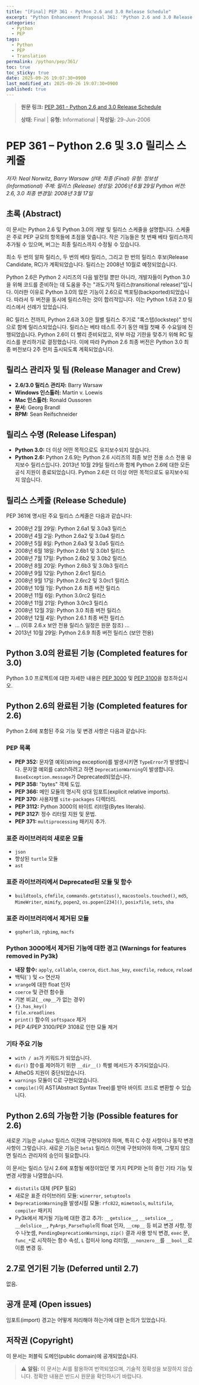 ```yaml
---
title: "[Final] PEP 361 - Python 2.6 and 3.0 Release Schedule"
excerpt: "Python Enhancement Proposal 361: 'Python 2.6 and 3.0 Release Schedule'에 대한 한국어 번역입니다."
categories:
  - Python
  - PEP
tags:
  - Python
  - PEP
  - Translation
permalink: /python/pep/361/
toc: true
toc_sticky: true
date: 2025-09-26 19:07:30+0900
last_modified_at: 2025-09-26 19:07:30+0900
published: true
---
```

> **원문 링크:** [PEP 361 - Python 2.6 and 3.0 Release Schedule](https://peps.python.org/pep-0361/)
>
> **상태:** Final | **유형:** Informational | **작성일:** 29-Jun-2006


# PEP 361 – Python 2.6 및 3.0 릴리스 스케줄

*저자: Neal Norwitz, Barry Warsaw*
*상태: 최종 (Final)*
*유형: 정보성 (Informational)*
*주제: 릴리스 (Release)*
*생성일: 2006년 6월 29일*
*Python 버전: 2.6, 3.0*
*최종 변경일: 2008년 3월 17일*

## 초록 (Abstract)

이 문서는 Python 2.6 및 Python 3.0의 개발 및 릴리스 스케줄을 설명합니다. 스케줄은 주로 PEP 규모의 항목들에 초점을 맞춥니다. 작은 기능들은 첫 번째 베타 릴리스까지 추가될 수 있으며, 버그는 최종 릴리스까지 수정될 수 있습니다.

최소 두 번의 알파 릴리스, 두 번의 베타 릴리스, 그리고 한 번의 릴리스 후보(Release Candidate, RC)가 계획되었습니다. 릴리스는 2008년 10월로 예정되었습니다.

Python 2.6은 Python 2 시리즈의 다음 발전일 뿐만 아니라, 개발자들이 Python 3.0을 위해 코드를 준비하는 데 도움을 주는 "과도기적 릴리스(transitional release)"입니다. 이러한 이유로 Python 3.0의 많은 기능이 2.6으로 백포팅(backported)되었습니다. 따라서 두 버전을 동시에 릴리스하는 것이 합리적입니다. 이는 Python 1.6과 2.0 릴리스에서 선례가 있었습니다.

RC 릴리스 전까지, Python 2.6과 3.0은 월별 릴리스 주기로 "록스텝(lockstep)" 방식으로 함께 릴리스되었습니다. 릴리스는 베타 테스트 주기 동안 매월 첫째 주 수요일에 진행되었습니다. Python 2.6이 더 빨리 준비되었고, 외부 마감 기한을 맞추기 위해 RC 릴리스를 분리하기로 결정했습니다. 이에 따라 Python 2.6 최종 버전은 Python 3.0 최종 버전보다 2주 먼저 출시되도록 계획되었습니다.

## 릴리스 관리자 및 팀 (Release Manager and Crew)

*   **2.6/3.0 릴리스 관리자:** Barry Warsaw
*   **Windows 인스톨러:** Martin v. Loewis
*   **Mac 인스톨러:** Ronald Oussoren
*   **문서:** Georg Brandl
*   **RPM:** Sean Reifschneider

## 릴리스 수명 (Release Lifespan)

*   **Python 3.0:** 더 이상 어떤 목적으로도 유지보수되지 않습니다.
*   **Python 2.6:** Python 2.6.9는 Python 2.6 시리즈의 최종 보안 전용 소스 전용 유지보수 릴리스입니다. 2013년 10월 29일 릴리스와 함께 Python 2.6에 대한 모든 공식 지원이 종료되었습니다. Python 2.6은 더 이상 어떤 목적으로도 유지보수되지 않습니다.

## 릴리스 스케줄 (Release Schedule)

PEP 361에 명시된 주요 릴리스 스케줄은 다음과 같습니다:

*   2008년 2월 29일: Python 2.6a1 및 3.0a3 릴리스
*   2008년 4월 2일: Python 2.6a2 및 3.0a4 릴리스
*   2008년 5월 8일: Python 2.6a3 및 3.0a5 릴리스
*   2008년 6월 18일: Python 2.6b1 및 3.0b1 릴리스
*   2008년 7월 17일: Python 2.6b2 및 3.0b2 릴리스
*   2008년 8월 20일: Python 2.6b3 및 3.0b3 릴리스
*   2008년 9월 12일: Python 2.6rc1 릴리스
*   2008년 9월 17일: Python 2.6rc2 및 3.0rc1 릴리스
*   2008년 10월 1일: Python 2.6 최종 버전 릴리스
*   2008년 11월 6일: Python 3.0rc2 릴리스
*   2008년 11월 21일: Python 3.0rc3 릴리스
*   2008년 12월 3일: Python 3.0 최종 버전 릴리스
*   2008년 12월 4일: Python 2.6.1 최종 버전 릴리스
*   ... (이후 2.6.x 보안 전용 릴리스 일정은 원문 참조) ...
*   2013년 10월 29일: Python 2.6.9 최종 버전 릴리스 (보안 전용)

## Python 3.0의 완료된 기능 (Completed features for 3.0)

Python 3.0 프로젝트에 대한 자세한 내용은 [PEP 3000](https://peps.python.org/pep-3000/) 및 [PEP 3100](https://peps.python.org/pep-3100/)을 참조하십시오.

## Python 2.6의 완료된 기능 (Completed features for 2.6)

Python 2.6에 포함된 주요 기능 및 변경 사항은 다음과 같습니다:

### PEP 목록
*   **PEP 352:** 문자열 예외(string exception)를 발생시키면 `TypeError`가 발생합니다. 문자열 예외를 catch하려고 하면 `DeprecationWarning`이 발생합니다. `BaseException.message`가 Deprecated되었습니다.
*   **PEP 358:** "bytes" 객체 도입.
*   **PEP 366:** 메인 모듈의 명시적 상대 임포트(explicit relative imports).
*   **PEP 370:** 사용자별 `site-packages` 디렉터리.
*   **PEP 3112:** Python 3000의 바이트 리터럴(Bytes literals).
*   **PEP 3127:** 정수 리터럴 지원 및 문법.
*   **PEP 371:** `multiprocessing` 패키지 추가.

### 표준 라이브러리의 새로운 모듈
*   `json`
*   향상된 `turtle` 모듈
*   `ast`

### 표준 라이브러리에서 Deprecated된 모듈 및 함수
*   `buildtools`, `cfmfile`, `commands.getstatus()`, `macostools.touched()`, `md5`, `MimeWriter`, `mimify`, `popen2`, `os.popen[234]()`, `posixfile`, `sets`, `sha`

### 표준 라이브러리에서 제거된 모듈
*   `gopherlib`, `rgbimg`, `macfs`

### Python 3000에서 제거된 기능에 대한 경고 (Warnings for features removed in Py3k)
*   **내장 함수:** `apply`, `callable`, `coerce`, `dict.has_key`, `execfile`, `reduce`, `reload`
*   백틱(`` ` ``) 및 `<>` 연산자
*   `xrange`에 대한 float 인자
*   `coerce` 및 관련 함수들
*   기본 비교(`__cmp__`가 없는 경우)
*   `{}.has_key()`
*   `file.xreadlines`
*   `print()` 함수의 `softspace` 제거
*   PEP 4/PEP 3100/PEP 3108로 인한 모듈 제거

### 기타 주요 기능
*   `with / as`가 키워드가 되었습니다.
*   `dir()` 함수를 제어하기 위한 `__dir__()` 특별 메서드가 추가되었습니다.
*   AtheOS 지원이 중단되었습니다.
*   `warnings` 모듈이 C로 구현되었습니다.
*   `compile()`이 AST(Abstract Syntax Tree)를 받아 바이트 코드로 변환할 수 있습니다.

## Python 2.6의 가능한 기능 (Possible features for 2.6)

새로운 기능은 `alpha2` 릴리스 이전에 구현되어야 하며, 특히 C 수정 사항이나 동작 변경 사항이 그렇습니다. 새로운 기능은 `beta1` 릴리스 이전에 구현되어야 하며, 그렇지 않으면 릴리스 관리자의 승인이 필요합니다.

이 문서는 릴리스 당시 2.6에 포함될 예정이었던 몇 가지 PEP와 논의 중인 기타 기능 및 변경 사항을 나열했습니다.

*   `distutils` 대체 (PEP 필요)
*   새로운 표준 라이브러리 모듈: `winerror`, `setuptools`
*   `DeprecationWarning`을 발생시킬 모듈: `rfc822`, `mimetools`, `multifile`, `compiler` 패키지
*   Py3k에서 제거될 기능에 대한 경고 추가: `__getslice__`, `__setslice__`, `__delslice__`, `PyArgs_ParseTuple`의 float 인자, `__cmp__` 등 비교 변경 사항, 정수 나눗셈, `PendingDeprecationWarnings`, `zip()` 결과 사용 방식 변경, `exec` 문, `func_*`로 시작하는 함수 속성, `L` 접미사 long 리터럴, `__nonzero__`를 `__bool__`로 이름 변경 등.

## 2.7로 연기된 기능 (Deferred until 2.7)

없음.

## 공개 문제 (Open issues)

임포트(import) 경고는 어떻게 처리해야 하는가에 대한 논의가 있었습니다.

## 저작권 (Copyright)

이 문서는 퍼블릭 도메인(public domain)에 공개되었습니다.

> ⚠️ **알림:** 이 문서는 AI를 활용하여 번역되었으며, 기술적 정확성을 보장하지 않습니다. 정확한 내용은 반드시 원문을 확인하시기 바랍니다.